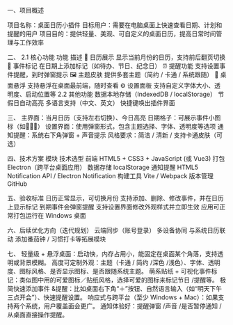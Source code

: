 一、项目概述

项目名称：桌面日历小插件
目标用户：需要在电脑桌面上快速查看日期、计划和提醒的用户
项目目的：提供轻量、美观、可自定义的桌面日历，提高日常时间管理与工作效率

二、
2.1 核心功能
功能	描述
📆 日历展示	显示当前月份的日历，支持前后翻页切换
📝 事件标记	在日期上添加标记（如待办、节日、纪念日）
⏰ 提醒功能	支持设置事件提醒，到时弹窗提示
🖼️ 主题皮肤	提供多套主题（简约 / 卡通 / 系统跟随）
📌 桌面悬浮	支持悬浮在桌面最前端，随时查看
⚙️ 设置面板	支持自定义字体大小、透明度、启动位置等
2.2 其他功能
数据本地存储（IndexedDB / localStorage）
节假日自动高亮
多语言支持（中文、英文）
快捷键唤出插件界面

三、
主界面：当月日历（支持左右切换）、今日高亮
日期格子：可展示事件小图标（如🔔📝🎂）
设置界面：使用弹窗形式，包含主题选择、字体、透明度等选项
通知提醒：系统右下角弹窗 + 声音提示
风格要求：简洁 / 清新 / 支持卡通皮肤（可选）

四、技术方案
模块	技术选型
前端	HTML5 + CSS3 + JavaScript (或 Vue3)
打包	Electron（跨平台桌面应用）
数据存储	localStorage
通知提醒	HTML5 Notification API / Electron Notification
构建工具	Vite / Webpack
版本管理	GitHub

五、验收标准
日历正常显示，可切换月份
支持添加、删除、修改事件，并在日历上显示标记
到期事件会弹窗提醒
支持设置界面修改外观样式并立即生效
应用可正常打包运行在 Windows 桌面

六、后续优化方向（迭代规划）
云端同步（账号登录）
多设备协同
与系统日历联动
添加番茄钟 / 习惯打卡等拓展模块

七、
轻量级 + 悬浮桌面：启动快，内存占用小，能固定在桌面某个角落，支持透明或背景模糊。
高度可定制外观：主题（卡通 / 简约 /深色 /浅色）、字体、透明度、图标风格、是否显示图标、是否跟随系统主题。
萌系贴纸 + 可视化事件标记：类似图中用的可爱图标／贴纸风格，选择可爱的图标来标记节日 /提醒等。
极简快速添加事件 &提醒：比如桌面右下角“＋”按钮、自然语言输入（如“明天下午三点开会”）、快速提醒设置。
响应式与跨平台（至少 Windows + Mac）：如果支持两个系统，用户覆盖面会更广。
通知体验好：提醒弹窗 /声音 /是否暂停通知 /从桌面直接操作提醒。


